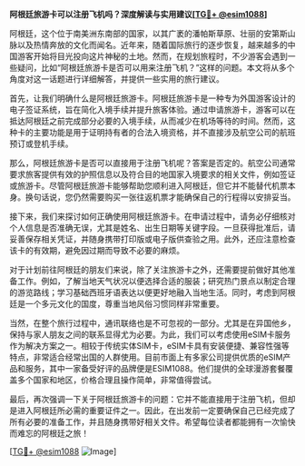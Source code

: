 **阿根廷旅游卡可以注册飞机吗？深度解读与实用建议[[TG💪+ @esim1088](https://t.me/s/esim1088)]**

阿根廷，这个位于南美洲东南部的国家，以其广袤的潘帕斯草原、壮丽的安第斯山脉以及热情奔放的文化而闻名。近年来，随着国际旅行的逐步恢复，越来越多的中国游客开始将目光投向这片神秘的土地。然而，在规划旅程时，不少游客会遇到一些疑问，比如“阿根廷旅游卡是否可以用来注册飞机？”这样的问题。本文将从多个角度对这一话题进行详细解答，并提供一些实用的旅行建议。

首先，让我们明确什么是阿根廷旅游卡。阿根廷旅游卡是一种专为外国游客设计的电子签证系统，旨在简化入境手续并提升旅客体验。通过申请旅游卡，游客可以在抵达阿根廷之前完成部分必要的入境手续，从而减少在机场等待的时间。然而，这种卡的主要功能是用于证明持有者的合法入境资格，并不直接涉及航空公司的航班预订或登机手续。

那么，阿根廷旅游卡是否可以直接用于注册飞机呢？答案是否定的。航空公司通常要求旅客提供有效的护照信息以及符合目的地国家入境要求的相关文件，例如签证或旅游卡。尽管阿根廷旅游卡能够帮助您顺利进入阿根廷，但它并不能替代机票本身。换句话说，您仍然需要购买一张往返机票才能确保自己的行程得以安排妥当。

接下来，我们来探讨如何正确使用阿根廷旅游卡。在申请过程中，请务必仔细核对个人信息是否准确无误，尤其是姓名、出生日期等关键字段。一旦获得批准后，请妥善保存相关凭证，并随身携带打印版或电子版供查验之用。此外，还应注意检查该卡的有效期，避免因过期而导致不必要的麻烦。

对于计划前往阿根廷的朋友们来说，除了关注旅游卡之外，还需要提前做好其他准备工作。例如，了解当地天气状况以便选择合适的服装；研究热门景点以制定合理的游览路线；学习基础西班牙语表达以便更好地融入当地生活。同时，考虑到阿根廷是一个多元文化的国度，尊重当地风俗习惯同样非常重要。

当然，在整个旅行过程中，通讯联络也是不可忽视的一部分。尤其是在异国他乡，保持与家人朋友之间的联系显得尤为必要。为此，我们可以考虑使用eSIM卡服务作为解决方案之一。相较于传统实体SIM卡，eSIM卡具有安装便捷、兼容性强等特点，非常适合经常出国的人群使用。目前市面上有多家公司提供优质的eSIM产品和服务，其中一家备受好评的品牌便是ESIM1088。他们提供的全球漫游套餐覆盖多个国家和地区，价格合理且操作简单，非常值得尝试。

最后，再次强调一下关于阿根廷旅游卡的问题：它并不能直接用于注册飞机，但却是进入阿根廷所必需的重要证件之一。因此，在出发前一定要确保自己已经完成了所有必要的准备工作，并且随身携带好相关文件。希望每位读者都能拥有一次愉快而难忘的阿根廷之旅！

[[TG💪+ @esim1088](https://t.me/s/esim1088) ![Image](https://i.postimg.cc/4NQfJmqS/Snipaste-2025-05-13-00-14-12.png)]
